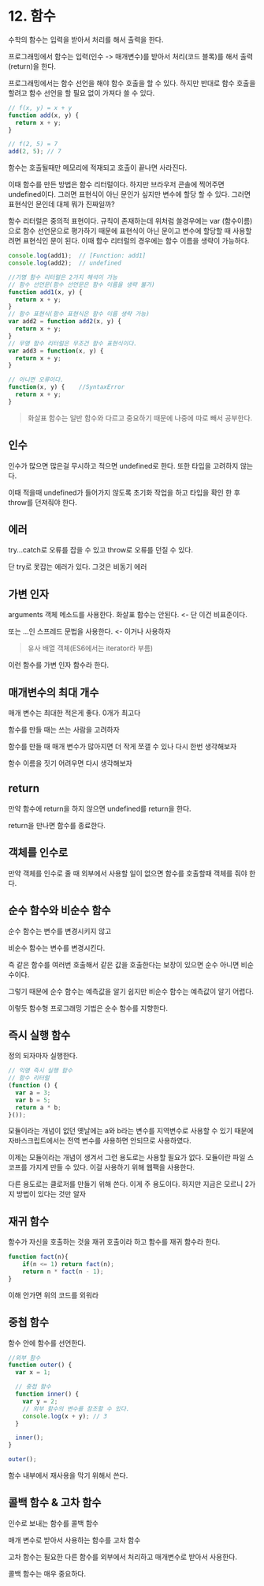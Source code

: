 # 12. 함수

수학의 함수는 입력을 받아서 처리를 해서 출력을 한다.

프로그래밍에서 함수는 입력(인수 -> 매개변수)를 받아서 처리(코드 블록)를 해서 출력(return)을 한다.

프로그래밍에서는 함수 선언을 해야 함수 호출을 할 수 있다. 하지만 반대로 함수 호출을 할려고 함수 선언을 할 필요 없이 가져다 쓸 수 있다.



```javascript
// f(x, y) = x + y
function add(x, y) {
  return x + y;
}

// f(2, 5) = 7
add(2, 5); // 7
```



함수는 호출될때만 메모리에 적재되고 호출이 끝나면 사라진다.

이때 함수를 만든 방법은 함수 리터럴이다. 하지만 브라우저 콘솔에 찍어주면 undefined이다. 그러면 표현식이 아닌 문인가 싶지만 변수에 할당 할 수 있다. 그러면 표현식인 문인데 대체 뭐가 진짜일까?

함수 리터럴은 중의적 표현이다. 규칙이 존재하는데 위처럼 쓸경우에는 var (함수이름)으로 함수 선언문으로 평가하기 때문에 표현식이 아닌 문이고 변수에 할당할 때 사용할려면 표현식인 문이 된다. 이때 함수 리터럴의 경우에는 함수 이름을 생략이 가능하다.



```javascript
console.log(add1);	// [Function: add1]
console.log(add2);	// undefined

//기명 함수 리터럴은 2가지 해석이 가능
// 함수 선언문(함수 선언문은 함수 이름을 생략 불가)
function add1(x, y) {
  return x + y;
}
// 함수 표현식(함수 표현식은 함수 이름 생략 가능)
var add2 = function add2(x, y) {
  return x + y;
}
// 무명 함수 리터럴은 무조건 함수 표현식이다.
var add3 = function(x, y) {
  return x + y;
}

// 아니면 오류이다.
function(x, y) {	//SyntaxError
  return x + y;
}
```

> 화살표 함수는 일반 함수와 다르고 중요하기 때문에 나중에 따로 빼서 공부한다.



## 인수

인수가 많으면 많은걸 무시하고 적으면 undefined로 한다. 또한 타입을 고려하지 않는다.

이때 적을때 undefined가 들어가지 않도록 초기화 작업을 하고 타입을 확인 한 후 throw를 던져줘야 한다.



## 에러

try...catch로 오류를 잡을 수 있고 throw로 오류를 던질 수 있다.

단 try로 못잡는 에러가 있다. 그것은 비동기 에러



## 가변 인자

arguments 객체 메소드를 사용한다. 화살표 함수는 안된다. <- 단 이건 비표준이다.

또는 ...인 스프레드 문법을 사용한다. <- 이거나 사용하자

> 유사 배열 객체(ES6에서는 iterator라 부름)

이런 함수를 가변 인자 함수라 한다.



## 매개변수의 최대 개수

매개 변수는 최대한 적은게 좋다. 0개가 최고다

함수를 만들 때는 쓰는 사람을 고려하자

함수를 만들 때 매개 변수가 많아지면 더 작게 쪼갤 수 있나 다시 한번 생각해보자

함수 이름을 짓기 어려우면 다시 생각해보자



## return

만약 함수에 return을 하지 않으면 undefined를 return을 한다.

return을 만나면 함수를 종료한다.



## 객체를 인수로

만약 객체를 인수로 줄 때  외부에서 사용할 일이 없으면 함수를 호출할때 객체를 줘야 한다.





## 순수 함수와 비순수 함수

순수 함수는 변수를 변경시키지 않고

비순수 함수는 변수를 변경시킨다.

즉 같은 함수를 여러번 호출해서 같은 값을 호출한다는 보장이 있으면 순수 아니면 비순수이다.

그렇기 때문에 순수 함수는 예측값을 알기 쉽지만 비순수 함수는 예측값이 알기 어렵다.

이렇듯 함수형 프로그래밍 기법은 순수 함수를 지향한다.



## 즉시 실행 함수

정의 되자마자 실행한다.

```javascript
// 익명 즉시 실행 함수
// 함수 리터럴
(function () {
  var a = 3;
  var b = 5;
  return a * b;
}());
```

모듈이라는 개념이 없던 옛날에는 a와 b라는 변수를 지역변수로 사용할 수 있기 때문에 자바스크립트에서는 전역 변수를 사용하면 안되므로 사용하였다.

이제는 모듈이라는 개념이 생겨서 그런 용도로는 사용할 필요가 없다. 모듈이란 파일 스코프를 가지게 만들 수 있다. 이걸 사용하기 위해 웹팩을 사용한다.

다른 용도로는 클로저를 만들기 위해 쓴다. 이게 주 용도이다. 하지만 지금은 모르니 2가지 방법이 있다는 것만 알자



## 재귀 함수

함수가 자신을 호출하는 것을 재귀 호출이라 하고 함수를 재귀 함수라 한다.

```javascript
function fact(n){
    if(n <= 1) return fact(n);
    return n * fact(n - 1);
}
```

이해 안가면 위의 코드를 외워라



## 중첩 함수

함수 안에 함수를 선언한다.

```javascript
//외부 함수
function outer() {
  var x = 1;

  // 중첩 함수
  function inner() {
    var y = 2;
    // 외부 함수의 변수를 참조할 수 있다.
    console.log(x + y); // 3
  }

  inner();
}

outer();
```

함수 내부에서 재사용을 막기 위해서 쓴다.



## 콜백 함수 & 고차 함수

인수로 보내는 함수를 콜백 함수

매개 변수로 받아서 사용하는 함수를 고차 함수

고차 함수는 필요한 다른 함수를 외부에서 처리하고 매개변수로 받아서 사용한다.

콜백 함수는 매우 중요하다.

